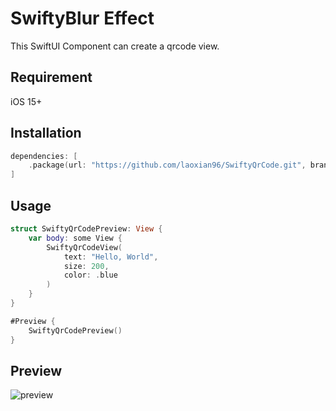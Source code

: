 # SwiftyBlur Effect

This SwiftUI Component can create a qrcode view.

## Requirement

iOS 15+

## Installation

```swift
dependencies: [
    .package(url: "https://github.com/laoxian96/SwiftyQrCode.git", branch: "main")
]
```

## Usage

```swift
struct SwiftyQrCodePreview: View {
    var body: some View {
        SwiftyQrCodeView(
            text: "Hello, World",
            size: 200,
            color: .blue
        )
    }
}

#Preview {
    SwiftyQrCodePreview()
}
```

## Preview

![preview](https://laoxian96.github.io/SwiftyQrCode/qrcode-preview.png)
